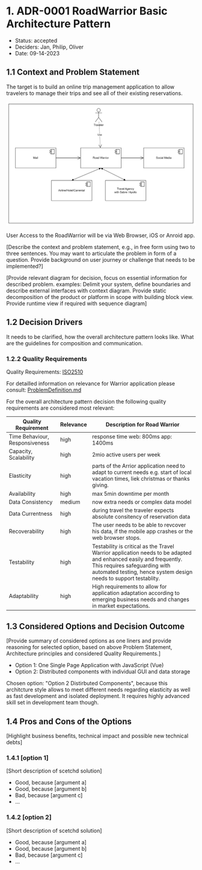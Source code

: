 # 1. ADR-0001 RoadWarrior Basic Architecture Pattern
<!-- Architecture Decision Record for relevant/important architecture or design decisions with product, cross product or platforms. The general purpose is to make the problem statement, conflicting requirements and analyzed solutions explicit. Use for important decisions and focus on essential information and diagramming. -->

* Status: accepted <!-- mandatory -->
* Deciders: Jan, Philip, Oliver <!-- mandatory -->
* Date: 09-14-2023 <!-- mandatory -->

## 1.1 Context and Problem Statement

The target is to build an online trip management application to allow travelers to manage their trips and see all of their existing reservations.

![Context View of RoadWarrior](ContextView.png)

User Access to the RoadWarrior will be via Web Browser, iOS or Anroid app.

[Describe the context and problem statement, e.g., in free form using two to three sentences. You may want to articulate the problem in form of a question. Provide background on user journey or challenge that needs to be implemented?]

[Provide relevant diagram for decision, focus on essential information for described problem. examples: Delimit your system, define boundaries and describe external interfaces with context diagram. Provide static decomposition of the product or platform in scope with building block view. Provide runtime view if required with sequence diagram]

## 1.2 Decision Drivers

It needs to be clarified, how the overall architecture pattern looks like. What are the guidelines for composition and communication.

### 1.2.2 Quality Requirements
Quality Requirements: [ISO2510](https://iso25000.com/index.php/en/iso-25000-standards/iso-25010)

For detailled information on relevance for Warrior application please consult: [ProblemDefinition.md](/01%20ProblemDefintion/ProblemDefinition.md)

For the overall architecture pattern decision the following quality requirements are considered most relevant:

| Quality Requirement | Relevance | Description for Road Warrior |
| --- | --- | --- |
| Time Behaviour, Responsiveness | high | response time web: 800ms app: 1400ms|
| Capacity, Scalability | high | 2mio active users per week |
| Elasticity | high | parts of the Arrior application need to adapt to current needs e.g. start of local vacation times, liek christmas or thanks giving. |
| Availability | high | max 5min downtime per month|
| Data Consistency | medium | now extra needs or complex data model |
| Data Currentness | high | during travel the traveler expects absolute consitency of reservation data |
| Recoverability | high | The user needs to be able to revcover his data, if the mobile app crashes or the web browser stops. |
| Testability | high | Testability is critical as the Travel Warrior application needs to be adapted and enhanced easily and frequently. This requires safeguarding with automated testing, hence system design needs to support testablity.|
| Adaptability | high | High requirements to allow for application adaptation according to emerging business needs and changes in market expectations.|


## 1.3 Considered Options and Decision Outcome

[Provide summary of considered options as one liners and provide reasoning for  selected option, based on above Problem Statement, Architecture principles and considered Quality Requirements.]

* Option 1: One Single Page Application with JavaScript (Vue)
* Option 2: Distributed components with individual GUI and data storage

Chosen option: "Option 2 Distirbuted Components", because this architcture style allows to meet different needs regarding elasticity as well as fast development and isolated deployment. It requires highly advanced skill set in development team though.

## 1.4 Pros and Cons of the Options <!-- optional -->

[Highlight business benefits, technical impact and possible new technical debts]

### 1.4.1 [option 1]

[Short description of scetchd solution]

* Good, because [argument a]
* Good, because [argument b]
* Bad, because [argument c]
* … <!-- numbers of pros and cons can vary -->

### 1.4.2 [option 2]

[Short description of scetchd solution]

* Good, because [argument a]
* Good, because [argument b]
* Bad, because [argument c]
* … <!-- numbers of pros and cons can vary -->
